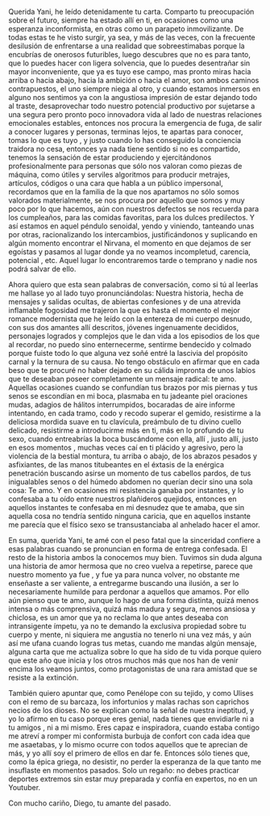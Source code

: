 Querida Yani, he leído detenidamente tu carta. Comparto tu preocupación sobre el futuro, siempre ha estado allí en ti, en ocasiones como una esperanza inconformista, en otras como un parapeto inmovilizante. De todas estas te he visto surgir, ya sea, y más de las veces, con la frecuente desilusión de enfrentarse a una realidad que sobreestimabas porque la encubrías de onerosos futuribles, luego descubres que no es para tanto, que lo puedes hacer con ligera solvencia, que lo puedes desentrañar sin mayor inconveniente, que ya es tuyo ese campo, mas pronto miras hacia arriba o hacia abajo, hacia la ambición o hacia el amor, son ambos caminos contrapuestos, el uno siempre niega al otro, y cuando estamos inmersos en alguno nos sentimos ya con la angustiosa impresión de estar dejando todo al traste, desaprovechar todo nuestro potencial productivo por sujetarse a una segura pero pronto poco innovadora vida al lado de nuestras relaciones emocionales estables, entonces nos procura la emergencia de fuga, de salir a conocer lugares y personas, terminas lejos, te apartas para conocer, tomas lo que es tuyo , y justo cuando lo has conseguido la conciencia traidora no cesa, entonces ya nada tiene sentido si no es compartido, tenemos la sensación de estar produciendo y ejercitándonos profesionalmente para personas que sólo nos valoran como piezas de máquina, como útiles y serviles algoritmos para producir metrajes, artículos, códigos o una cara que habla a un público impersonal, recordamos que en la familia de la que nos apartamos no sólo somos valorados materialmente, se nos procura por aquello que somos y muy poco por lo que hacemos, aún con nuestros defectos se nos recuerda para los cumpleaños, para las comidas favoritas, para los dulces predilectos. Y así estamos en aquel péndulo senoidal, yendo y viniendo, tanteando unas por otras, racionalizando los intercambios, justificándonos y suplicando en algún momento encontrar el Nirvana, el momento en que dejamos de ser egoístas y pasamos al lugar donde ya no veamos incompletud, carencia, potencial , etc. Aquel lugar lo encontraremos tarde o temprano y nadie nos podrá salvar de ello. 

Ahora quiero que esta sean palabras de conversación, como si tú al leerlas me hallase yo al lado tuyo pronunciándolas: Nuestra historia, hecha de mensajes y salidas ocultas, de abiertas confesiones y de una atrevida inflamable fogosidad me trajeron la que es hasta el momento el mejor romance modernista que he leído con la entereza de mi cuerpo desnudo, con sus dos amantes allí descritos, jóvenes ingenuamente decididos, personajes logrados y complejos que le dan vida a los episodios de los que al recordar, no puedo sino enternecerme, sentirme bendecido y colmado porque fuiste todo lo que alguna vez soñé entré la lascivia del propósito carnal y la ternura de su causa. No tengo obstáculo en afirmar que en cada beso que te procuré no haber dejado en su cálida impronta de unos labios que te deseaban poseer completamente un mensaje radical: te amo. Aquellas ocasiones cuando se confundían tus brazos por mis piernas y tus senos se escondían en mi boca, plasmaba en tu jadeante piel oraciones mudas, adagios de hálitos interrumpidos, bocaradas de aire informe intentando, en cada tramo, codo y recodo superar el gemido, resistirme a la deliciosa mordida suave en tu clavícula, preámbulo de tu divino cuello delicado, resistirme a introducirme más en ti, más en lo profundo de tu sexo, cuando entreabrías la boca buscándome con ella, allí , justo allí, justo en esos momentos , muchas veces caí en ti plácido y agresivo, pero la violencia de la bestial montura, tu arriba o abajo, de los abrazos pesados y asfixiantes, de las manos titubeantes en el éxtasis de la enérgica penetración buscando asirse un momento de tus cabellos pardos, de tus inigualables senos o del húmedo abdomen no querían decir sino una sola cosa: Te amo. Y en ocasiones mi resistencia ganaba por instantes, y lo confesaba a tu oído entre nuestros plañideros quejidos, entonces en aquellos instantes te confesaba en mi desnudez que te amaba, que sin aquella cosa no tendría sentido ninguna caricia, que en aquellos instante me parecía que el físico sexo se transustanciaba al anhelado hacer el amor.

En suma, querida Yani, te amé con el peso fatal que la sinceridad confiere a esas palabras cuando se pronuncian en forma de entrega confesada. El resto de la historia ambos la conocemos muy bien. Tuvimos sin duda alguna una historia de amor hermosa que no creo vuelva a repetirse, parece que nuestro momento ya fue , y fue ya para nunca volver, no obstante me enseñaste a ser valiente, a entregarme buscando una ilusión, a ser lo necesariamente humilde para perdonar a aquellos que amamos. Por ello aún pienso que te amo, aunque lo hago de una forma distinta, quizá menos intensa o más comprensiva, quizá más madura y segura, menos ansiosa y chiclosa, es un amor que ya no reclama lo que antes deseaba con intransigente ímpetu, ya no te demando la exclusiva propiedad sobre tu cuerpo y mente, ni siquiera me angustia no tenerlo ni una vez más, y aún así me ufana cuando logras tus metas, cuando me mandas algún mensaje, alguna carta que me actualiza sobre lo que ha sido de tu vida porque quiero que este año que inicia y los otros muchos más que nos han de venir encima los veamos juntos, como protagonistas de una rara amistad que se resiste a la extinción.  

También quiero apuntar que, como Penélope con su tejido, y como Ulises con el remo de su barcaza, los infortunios y malas rachas son caprichos necios de los dioses. No se explican como la señal de nuestra ineptitud, y yo lo afirmo en tu caso porque eres genial, nada tienes que envidiarle ni a tu amigos , ni a mi mismo. Eres capaz e inspiradora, cuando estaba contigo me atreví a romper mi conformista burbuja de confort con cada idea que me asaetabas, y lo mismo ocurre con todos aquellos que te aprecian de más, y yo allí soy el primero de ellos en dar fe. Entonces sólo tienes que, como la épica griega, no desistir, no perder la esperanza de la que tanto me insuflaste en momentos pasados. Solo un regaño: no debes practicar deportes extremos sin estar muy preparada y confía en expertos, no en un Youtuber. 

Con mucho cariño, Diego, tu amante del pasado. 

